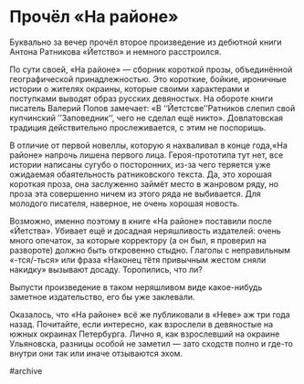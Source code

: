 
# Прочёл «На районе»

Буквально за вечер прочёл второе произведение из дебютной книги Антона Ратникова «Йетство» и немного расстроился.

По сути своей, «На районе» — сборник короткой прозы, объединённой географической принадлежностью. Это короткие, бойкие, ироничные истории о жителях окраины, которые своими характерами и поступками выводят образ русских девяностых. На обороте книги писатель Валерий Попов замечает: «В ‘‘Йетстсве’’Ратников слепил свой купчинский ’’Заповедник‘‘, чего не сделал ещё никто». Довлатовская традиция действительно прослеживается, с этим не поспоришь.

В отличие от первой новеллы, которую я нахваливал в конце года,«На районе» напрочь лишена первого лица. Героя-прототипа тут нет, все истории написаны сугубо о посторонних, из-за чего теряется уже ожидаемая обаятельность ратниковского текста. Да, это хорошая короткая проза, она заслуженно займёт место в жанровом ряду, но проза эта совершенно ничем из этого ряда не выбивается. Для молодого писателя, наверное, не очень хорошая новость.

Возможно, именно поэтому в книге «На районе» поставили после «Йетства». Убивает ещё и досадная неряшливость издателей: очень много опечаток, за которые корректору (а он был, я проверил на развороте) должно быть откровенно стыдно. Глаголы с неправильным «-тся/-ться» или фраза «Наконец тётя привычным жестом сняли накидку» вызывают досаду. Торопились, что ли?

Выпусти произведение в таком неряшливом виде какое-нибудь заметное издательство, его бы уже заклевали.

Оказалось, что «На районе» всё же публиковали в «Неве» аж три года назад. Почитайте, если интересно, как взрослели в девяностые на южных окраинах Петербурга. Лично я, как взрослевший на окраине Ульяновска, разницы особой не заметил — зато сходств полно и где-то внутри они так или иначе отзываются эхом.

#archive